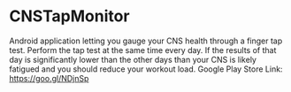 # CNSTapMonitor
Android application letting you gauge your CNS health through a finger tap test. Perform the tap test at the same time every day. If the results of that day is significantly lower than the other days than your CNS is likely fatigued and you should reduce your workout load. 
Google Play Store Link: https://goo.gl/NDjnSp
